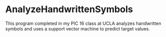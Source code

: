 # AnalyzeHandwrittenSymbols

This program completed in my PIC 16 class at UCLA analyzes handwritten symbols and uses a support vector machine to predict target values.
